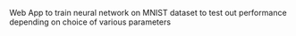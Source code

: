 Web App to train neural network on MNIST dataset to test out performance depending on choice of various parameters
